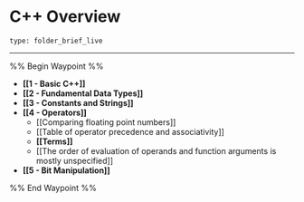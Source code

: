 # C++ Overview
 
```ccard
type: folder_brief_live
```
 
---

%% Begin Waypoint %%
- **[[1 - Basic C++]]**
- **[[2 - Fundamental Data Types]]**
- **[[3 - Constants and Strings]]**
- **[[4 - Operators]]**
	- [[Comparing floating point numbers]]
	- [[Table of operator precedence and associativity]]
	- **[[Terms]]**
	- [[The order of evaluation of operands and function arguments is mostly unspecified]]
- **[[5 - Bit Manipulation]]**

%% End Waypoint %%